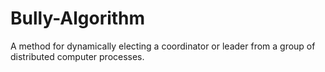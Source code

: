 # Bully-Algorithm
A method for dynamically electing a coordinator or leader from a group of distributed computer processes.
